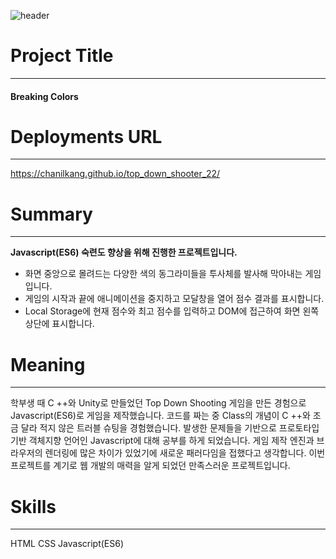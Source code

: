 ![header](https://capsule-render.vercel.app/api?type=rounded&color=timeAuto&height=200&section=header&text=Top%20Down%20Shooter%20App&fontSize=36&animation=fadeIn)

# Project Title
---
#### Breaking Colors
# Deployments URL
---
https://chanilkang.github.io/top_down_shooter_22/
# Summary
---
**Javascript(ES6) 숙련도 향상을 위해 진행한 프로젝트입니다.** 
- 화면 중앙으로 몰려드는 다양한 색의 동그라미들을 투사체를 발사해 막아내는 게임입니다.
- 게임의 시작과 끝에 애니메이션을 중지하고 모달창을 열어 점수 결과를 표시합니다.
- Local Storage에 현재 점수와 최고 점수를 입력하고 DOM에 접근하여 화면 왼쪽 상단에 표시합니다.


# Meaning
---
학부생 때 C ++와 Unity로 만들었던 Top Down Shooting 게임을 만든 경험으로  Javascript(ES6)로 게임을 제작했습니다. 코드를 짜는 중 Class의 개념이 C ++와 조금 달라 적지 않은 트러블 슈팅을 경험했습니다. 발생한 문제들을 기반으로 프로토타입 기반 객체지향 언어인 Javascript에 대해 공부를 하게 되었습니다. 게임 제작 엔진과 브라우저의 렌더링에 많은 차이가 있었기에 새로운 패러다임을 접했다고 생각합니다. 이번 프로젝트를 계기로 웹 개발의 매력을 알게 되었던 만족스러운 프로젝트입니다.

# Skills
---
HTML
CSS
Javascript(ES6)
